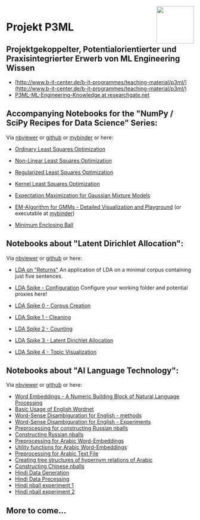 <img src="https://avatars1.githubusercontent.com/u/45455055" align="right" height="100" width="100" />

# Projekt P3ML
## Projektgekoppelter, Potentialorientierter und Praxisintegrierter Erwerb von ML Engineering Wissen

  * [http://www.b-it-center.de/b-it-programmes/teaching-material/p3ml/](http://www.b-it-center.de/b-it-programmes/teaching-material/p3ml/)
  * [P3ML-ML-Engineering-Knowledge at researchgate.net](https://www.researchgate.net/project/P3ML-ML-Engineering-Knowledge)

## Accompanying Notebooks for the "NumPy / SciPy Recipes for Data Science" Series:
Via [nbviewer](https://nbviewer.jupyter.org/github/p3ml/recipes/) or [github](https://github.com/p3ml/recipes/) or [mybinder](https://mybinder.org/v2/gh/p3ml/recipes/master) or here:

  * [Ordinary Least Squares Optimization](https://nbviewer.jupyter.org/github/p3ml/recipes/blob/master/Ordinary%20Least%20Squares%20Optimization.ipynb)
  * [Non-Linear Least Squares Optimization](https://nbviewer.jupyter.org/github/p3ml/recipes/blob/master/Non-Linear%20Least%20Squares%20Optimization.ipynb)
  * [Regularized Least Squares Optimization](https://nbviewer.jupyter.org/github/p3ml/recipes/blob/master/Regularized%20Least%20Squares%20Optimization.ipynb)
  * [Kernel Least Squares Optimization](https://nbviewer.jupyter.org/github/p3ml/recipes/blob/master/Kernel%20Least%20Squares%20Optimization.ipynb)

  * [Expectation Maximization for Gaussian Mixture Models](https://nbviewer.jupyter.org/github/p3ml/recipes/blob/master/Expectation%20Maximization%20for%20Gaussian%20Mixture%20Models.ipynb)
  * [EM-Algorithm for GMMs - Detailed Visualization and Playground](https://nbviewer.jupyter.org/github/p3ml/recipes/blob/master/EM-Algorithm%20for%20GMMs%20-%20Detailed%20Visualization%20and%20Playground.ipynb) (or executable at [mybinder](https://mybinder.org/v2/gh/p3ml/recipes/master?filepath=EM-Algorithm%20for%20GMMs%20-%20Detailed%20Visualization%20and%20Playground.ipynb))

  * [Minimum Enclosing Ball](https://nbviewer.jupyter.org/github/p3ml/recipes/blob/master/Minimum%20Enclosing%20Ball.ipynb)

## Notebooks about "Latent Dirichlet Allocation":
Via [nbviewer](https://nbviewer.jupyter.org/github/p3ml/latent_dirichlet_allocation/) or [github](https://github.com/p3ml/latent_dirichlet_allocation/) or here:

  * [LDA on "Returns"](https://nbviewer.jupyter.org/github/p3ml/latent_dirichlet_allocation/blob/master/LDA%20on%20Returns.ipynb) An application of LDA on a minimal corpus containing just five sentences.

  * [LDA Spike - Configuration](https://nbviewer.jupyter.org/github/p3ml/latent_dirichlet_allocation/blob/master/LDA%20Spike%20-%20Configuration.ipynb) Configure your working folder and potential proxies here!
  * [LDA Spike 0 - Corpus Creation](https://nbviewer.jupyter.org/github/p3ml/latent_dirichlet_allocation/blob/master/LDA%20Spike%200%20-%20Corpus%20Creation.ipynb)
  * [LDA Spike 1 - Cleaning](https://nbviewer.jupyter.org/github/p3ml/latent_dirichlet_allocation/blob/master/LDA%20Spike%201%20-%20Cleaning.ipynb)
  * [LDA Spike 2 - Counting](https://nbviewer.jupyter.org/github/p3ml/latent_dirichlet_allocation/blob/master/LDA%20Spike%202%20-%20Counting.ipynb)
  * [LDA Spike 3 - Latent Dirichlet Allocation](https://nbviewer.jupyter.org/github/p3ml/latent_dirichlet_allocation/blob/master/LDA%20Spike%203%20-%20Latent%20Dirichlet%20Allocation.ipynb)
  * [LDA Spike 4 - Topic Visualization](https://nbviewer.jupyter.org/github/p3ml/latent_dirichlet_allocation/blob/master/LDA%20Spike%204%20-%20Topic%20Visualization.ipynb)
      

## Notebooks about "AI Language Technology":
Via [nbviewer](https://nbviewer.jupyter.org/github/p3ml/ai_language_technology/)  or [github](https://github.com/p3ml/ai_language_technology/) or here:
* [Word Embeddings - A Numeric Building Block of Natural Language Processing](https://nbviewer.jupyter.org/github/p3ml/ai_language_technology/blob/master/word-embeddings.ipynb) 
* [Basic Usage of English Wordnet](https://github.com/p3ml/ai_language_technology/blob/master/English-wordnet.ipynb)
* [Word-Sense Disambiguration for English - methods](https://github.com/p3ml/ai_language_technology/blob/master/English-WSD.ipynb)
* [Word-Sense Disambiguration for English - Experiments](https://github.com/p3ml/ai_language_technology/blob/master/English-word_sense_experiment.ipynb)
* [Preprocessing for constructing Russian nballs](https://github.com/p3ml/ai_language_technology/blob/master/Russian_pre_processing.ipynb)
* [Constructing Russian nballs](https://github.com/p3ml/ai_language_technology/blob/master/Russian_nballs.ipynb)
* [Preprocessing for Arabic Word-Embeddings](https://github.com/p3ml/ai_language_technology/blob/master/arabic-load-word-embedding.ipynb)
* [Utility functions for Arabic Word-Embeddings](https://github.com/p3ml/ai_language_technology/blob/master/arabic-read-wordnet.ipynb)
* [Preprocessing for Arabic Text File](https://github.com/p3ml/ai_language_technology/blob/master/arabic-normalize-text.ipynb)
* [Creating tree structures of hypernym relations of Arabic](https://github.com/p3ml/ai_language_technology/blob/master/arabic-generate-word-tree-files.ipynb)
* [Constructing Chinese nballs](https://github.com/p3ml/ai_language_technology/blob/master/chinese-nball-embeddings.ipynb)
* [Hindi Data Generation](https://github.com/p3ml/ai_language_technology/blob/master/hindi_data_generation.ipynb)
* [Hindi Data Precessing](https://github.com/p3ml/ai_language_technology/blob/master/hindi_data_preprocessing.ipynb)
* [Hindi nball experiment 1](https://github.com/p3ml/ai_language_technology/blob/master/hindi_results_experiment1.ipynb)
* [Hindi nball experiment 2](https://github.com/p3ml/ai_language_technology/blob/master/hindi_results_experiment2.ipynb)

## More to come...
